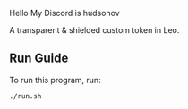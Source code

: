 Hello My Discord is hudsonov
<!-- # 🪙 Token -->

[//]: # (<img alt="workshop/token" width="1412" src="../.resources/token.png">)

A transparent & shielded custom token in Leo.

## Run Guide

To run this program, run:
```bash
./run.sh
```
